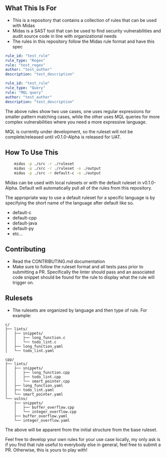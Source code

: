 ## What This Is For

- This is a repository that contains a collection of rules that can be used with Midas
- Midas is a SAST tool that can be used to find security vulnerabilities and audit source code in line with organizational needs
- The rules in this repository follow the Midas rule format and have this spec

```yaml
rule_id: "test_rule"
rule_type: "Regex"
rule: "test_regex"
author: "test_author"
description: "test_description"
```

```yaml
rule_id: "test_rule"
rule_type: "Query"
rule: "MQL query"
author: "test_author"
description: "test_description"
```

The above rules show two use cases, one uses regular expressions for smaller pattern matching cases, while the other uses MQL queries for more complex vulnerabilities where you need a more expressive language.

MQL is currently under development, so the ruleset will not be complete/released until v0.1.0-Alpha is released for UAT. 

## How To Use This
```bash 
    midas -p ./src -r ./ruleset
    midas -p ./src -r ./ruleset -o ./output
    midas -p ./src -r default-c -o ./output
```

Midas can be used with local rulesets or with the default ruleset in v0.1.0-Alpha. Default will automatically pull all of the rules from this repository.

The appropriate way to use a default ruleset for a specific language is by specifying the short name of the language after default like so. 
- default-c
- default-cpp
- default-java
- default-py
- etc...

## Contributing
- Read the CONTRIBUTING.md documentation
- Make sure to follow the ruleset format and all tests pass prior to submitting a PR. Specifically the linter should pass and an associated code snippet should be found for the rule to display what the rule will trigger on.

## Rulesets
- The rulesets are organized by language and then type of rule. For example:

```
c/
├── lints/
│   ├── snippets/
│   │   ├── long_function.c
│   │   └── todo_lint.c
│   ├── long_function.yaml
│   └── todo_lint.yaml
    
cpp/
├── lints/
│   ├── snippets/
│   │   ├── long_function.cpp
│   │   ├── todo_lint.cpp
│   │   └── smart_pointer.cpp
│   ├── long_function.yaml
│   ├── todo_lint.yaml
│   └── smart_pointer.yaml
└── vulns/
    ├── snippets/
    │   ├── buffer_overflow.cpp
    │   └── integer_overflow.cpp
    ├── buffer_overflow.yaml
    └── integer_overflow.yaml
```

The above will be apparent from the initial structure from the base ruleset.

Feel free to develop your own rules for your use case locally, my only ask is if you find that rule useful to everybody else in general, feel free to submit a PR. Otherwise, this is yours to play with!

